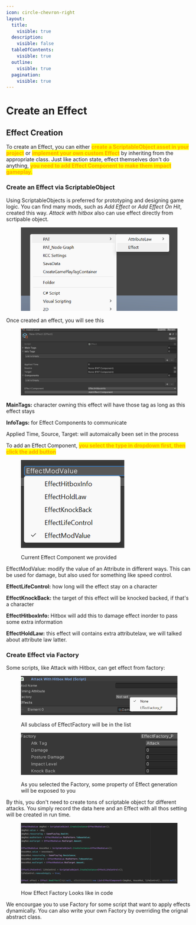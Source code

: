 ```yaml
---
icon: circle-chevron-right
layout:
  title:
    visible: true
  description:
    visible: false
  tableOfContents:
    visible: true
  outline:
    visible: true
  pagination:
    visible: true
---
```


# Create an Effect

## Effect Creation

&#x20;To create an Effect, you can either <mark style="color:orange;">**create a ScriptableObject asset in your project**</mark> or <mark style="color:orange;">**implement your own custom Effect**</mark> by inheriting from the appropriate class. Just like action state, effect themselves don't do anything, <mark style="color:orange;">**you need to add Effect Component to make them impact gameplay.**</mark>&#x20;

### Create an Effect via ScriptableObject

Using ScriptableObjects is preferred for prototyping and designing game logic. You can find many mods, such as _Add Effect_ or _Add Effect On Hit_, created this way. _Attack with hitbox_ also can use effect directly from scrtipable object.

<figure><img src="../../.gitbook/assets/image (71).png" alt=""><figcaption></figcaption></figure>

Once created an effect, you will see this

<figure><img src="../../.gitbook/assets/image (72).png" alt=""><figcaption></figcaption></figure>

**MainTags:** character owning this effect will have those tag as long as this effect stays

**InfoTags:** for Effect Components to communicate

Applied Time, Source, Target: will automaically been set in the process

To add an Effect Component, <mark style="color:orange;">**you select the type in dropdown first, then click the add button**</mark>

<figure><img src="../../.gitbook/assets/image (73).png" alt=""><figcaption><p>Current Effect Component we provided</p></figcaption></figure>

EffectModValue: modify the value of an Attribute in different ways. This can be used for damage, but also used for something like speed control.

**EffectLifeControl:** how long will the effect stay on a character

**EffectKnockBack:** the target of this effect will be knocked backed, if that's a character

**EffectHitboxInfo:** Hitbox will add this to damage effect inorder to pass some extra information

**EffectHoldLaw:** this effect will contains extra attributelaw, we will talked about attribute law latter.

### Create Effect via Factory

Some scripts, like Attack with Hitbox, can get effect from factory:

<figure><img src="../../.gitbook/assets/image (74).png" alt=""><figcaption><p>All subclass of EffectFactory will be in the list</p></figcaption></figure>

<figure><img src="../../.gitbook/assets/image (75).png" alt=""><figcaption><p>As you selected the Factory, some property of Effect generation will be exposed to you</p></figcaption></figure>

By this, you don't need to create tons of scriptable object for different attacks. You simply record the data here and an Effect with all thos setting will be created in run time.

<figure><img src="../../.gitbook/assets/image (1) (1) (1) (1) (1) (1) (1).png" alt=""><figcaption><p>How Effect Factory Looks like in code</p></figcaption></figure>

We encourgae you to use Factory for some script that want to apply effects dynamically. You can also write your own Factory by overriding the orignal abstract class.

